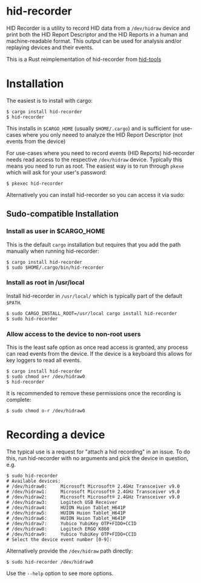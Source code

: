 # hid-recorder

HID Recorder is a utility to record HID data from a `/dev/hidraw` device and print both
the HID Report Descriptor and the HID Reports in a human and machine-readable format.
This output can be used for analysis and/or replaying devices and their events.

This is a Rust reimplementation of hid-recorder from
[hid-tools](https://gitlab.freedesktop.org/libevdev/hid-tools/)

# Installation

The easiest is to install with cargo:

```
$ cargo install hid-recorder
$ hid-recorder
```

This installs in `$CARGO_HOME` (usually `$HOME/.cargo`) and is sufficient for
use-cases where you only neeed to analyze the HID Report Descriptor (not
events from the device)

For use-cases where you need to record events (HID Reports) hid-recorder
needs read access to the respective `/dev/hidraw` device. Typically this
means you need to run as root. The easiest way is to run through `pkexe`
which will ask for your user's password:

```
$ pkexec hid-recorder
```

Alternatively you can install hid-recorder so you can access it via
sudo:

## Sudo-compatible Installation

### Install as user in $CARGO_HOME

This is the default `cargo` installation but requires that you add the
path manually when running hid-recorder:

```
$ cargo install hid-recorder
$ sudo $HOME/.cargo/bin/hid-recorder
```

### Install as root in /usr/local

Install hid-recorder in `/usr/local/` which is typically part of the
default `$PATH`.

```
$ sudo CARGO_INSTALL_ROOT=/usr/local cargo install hid-recorder
$ sudo hid-recorder
```

### Allow access to the device to non-root users

This is the least safe option as once read access is granted, any
process can read events from the device. If the device is a keyboard
this allows for key loggers to read all events.

```
$ cargo install hid-recorder
$ sudo chmod o+r /dev/hidraw0
$ hid-recorder
```
It is recommended to remove these permissions once the recording is
complete:

```
$ sudo chmod o-r /dev/hidraw0
```

# Recording a device

The typical use is a request for "attach a hid recording" in an issue.
To do this, run hid-recorder with no arguments and pick the device
in question, e.g.

```
$ sudo hid-recorder
# Available devices:
# /dev/hidraw0:     Microsoft Microsoft® 2.4GHz Transceiver v9.0
# /dev/hidraw1:     Microsoft Microsoft® 2.4GHz Transceiver v9.0
# /dev/hidraw2:     Microsoft Microsoft® 2.4GHz Transceiver v9.0
# /dev/hidraw3:     Logitech USB Receiver
# /dev/hidraw4:     HUION Huion Tablet_H641P
# /dev/hidraw5:     HUION Huion Tablet_H641P
# /dev/hidraw6:     HUION Huion Tablet_H641P
# /dev/hidraw7:     Yubico YubiKey OTP+FIDO+CCID
# /dev/hidraw8:     Logitech ERGO K860
# /dev/hidraw9:     Yubico YubiKey OTP+FIDO+CCID
# Select the device event number [0-9]:
```

Alternatively provide the `/dev/hidraw` path directly:
```
$ sudo hid-recorder /dev/hidraw0
```

Use the `--help` option to see more options.
